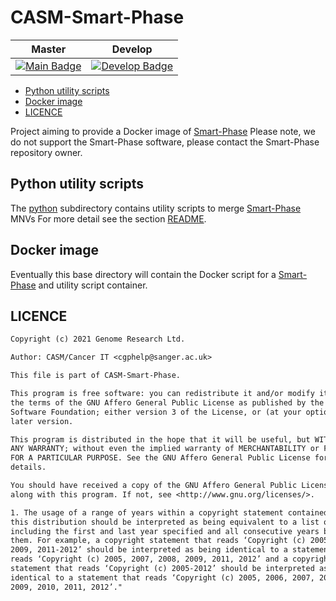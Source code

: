 # CASM-Smart-Phase

| Master                                        | Develop                                         |
| --------------------------------------------- | ----------------------------------------------- |
| [![Main Badge][circle-master]][circle-master] | [![Develop Badge][circle-develop]][circle-develop] |

- [Python utility scripts](#python-utility-scripts)
- [Docker image](#docker-image)
- [LICENCE](#licence)

Project aiming to provide a Docker image of [Smart-Phase]
Please note, we do not support the Smart-Phase software, please contact the Smart-Phase repository owner.

## Python utility scripts

The [python](/python) subdirectory contains utility scripts to merge [Smart-Phase] MNVs
For more detail see the section [README](/python/README.md).

## Docker image

Eventually this base directory will contain the Docker script for a [Smart-Phase] and
utility script container.

## LICENCE

```txt
Copyright (c) 2021 Genome Research Ltd.

Author: CASM/Cancer IT <cgphelp@sanger.ac.uk>

This file is part of CASM-Smart-Phase.

This program is free software: you can redistribute it and/or modify it under
the terms of the GNU Affero General Public License as published by the Free
Software Foundation; either version 3 of the License, or (at your option) any
later version.

This program is distributed in the hope that it will be useful, but WITHOUT
ANY WARRANTY; without even the implied warranty of MERCHANTABILITY or FITNESS
FOR A PARTICULAR PURPOSE. See the GNU Affero General Public License for more
details.

You should have received a copy of the GNU Affero General Public License
along with this program. If not, see <http://www.gnu.org/licenses/>.

1. The usage of a range of years within a copyright statement contained within
this distribution should be interpreted as being equivalent to a list of years
including the first and last year specified and all consecutive years between
them. For example, a copyright statement that reads ‘Copyright (c) 2005, 2007-
2009, 2011-2012’ should be interpreted as being identical to a statement that
reads ‘Copyright (c) 2005, 2007, 2008, 2009, 2011, 2012’ and a copyright
statement that reads ‘Copyright (c) 2005-2012’ should be interpreted as being
identical to a statement that reads ‘Copyright (c) 2005, 2006, 2007, 2008,
2009, 2010, 2011, 2012’."
```

<!-- Reference Links -->

[circle-develop]: https://circleci.com/gh/cancerit/CASM-Smart-Phase/tree/develop.svg?style=shield
[circle-master]: https://circleci.com/gh/cancerit/CASM-Smart-Phase/tree/main.svg?style=shield
[smart-phase]: https://github.com/paulhager/smart-phase
